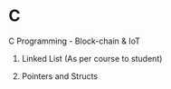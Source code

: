 # C
C Programming - Block-chain &amp; IoT


1. Linked List (As per course to student)

2. Pointers and Structs
